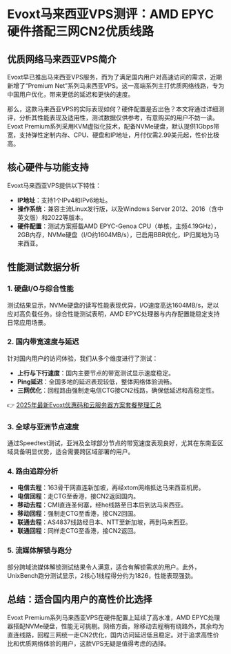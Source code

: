 # Evoxt马来西亚VPS测评：AMD EPYC硬件搭配三网CN2优质线路

## 优质网络马来西亚VPS简介

Evoxt早已推出马来西亚VPS服务，而为了满足国内用户对高速访问的需求，近期新增了“Premium Net”系列马来西亚VPS。这一高端系列主打优质网络线路，专为中国用户优化，带来更低的延迟和更快的速度。

那么，这款马来西亚VPS的实际表现如何？硬件配置是否出色？本文将通过详细测评，分析其性能表现及适用性，测试数据仅供参考，有意购买的用户不妨一读。Evoxt Premium系列采用KVM虚拟化技术，配备NVMe硬盘，默认提供1Gbps带宽，支持弹性定制内存、CPU、硬盘和IP地址，月付仅需2.99美元起，性价比极高。

## 核心硬件与功能支持

Evoxt马来西亚VPS提供以下特性：

- **IP地址**：支持1个IPv4和IPv6地址。
- **操作系统**：兼容主流Linux发行版，以及Windows Server 2012、2016（含中英文版）和2022等版本。
- **硬件配置**：测试方案搭载AMD EPYC-Genoa CPU（单核，主频4.19GHz），2GB内存，NVMe硬盘（I/O约1604MB/s），已启用BBR优化，IP归属地为马来西亚。

## 性能测试数据分析

### 1. 硬盘I/O与综合性能

测试结果显示，NVMe硬盘的读写性能表现优异，I/O速度高达1604MB/s，足以应对高负载任务。综合性能测试表明，AMD EPYC处理器与内存配置能稳定支持日常应用场景。

### 2. 国内带宽速度与延迟

针对国内用户的访问体验，我们从多个维度进行了测试：

- **上行与下行速度**：国内主要节点的带宽测试显示速度稳定。
- **Ping延迟**：全国多地的延迟表现较低，整体网络体验流畅。
- **三网优化**：回程路由强制走电信CTG接CN2线路，确保低延迟和高稳定性。

👉 [2025年最新Evoxt优惠码和云服务器方案套餐整理汇总](https://bit.ly/evoxt)

### 3. 全球与亚洲节点速度

通过Speedtest测试，亚洲及全球部分节点的带宽速度表现良好，尤其在东南亚区域具备明显优势，适合需要跨区域部署的用户。

### 4. 路由追踪分析

- **电信去程**：163骨干网直连新加坡，再经xtom网络抵达马来西亚机房。
- **电信回程**：走CTG至香港，接CN2返回国内。
- **移动去程**：CMI直连圣何塞，经he线路至日本后到达马来西亚。
- **移动回程**：强制走CTG至香港，接CN2回国。
- **联通去程**：AS4837线路经日本、NTT至新加坡，再到马来西亚。
- **联通回程**：同样走CTG至香港，接CN2返回。

### 5. 流媒体解锁与跑分

部分跨域流媒体解锁测试结果令人满意，适合有解锁需求的用户。此外，UnixBench跑分测试显示，2核心1线程得分约为1826，性能表现强劲。

## 总结：适合国内用户的高性价比选择

Evoxt Premium系列马来西亚VPS在硬件配置上延续了高水准，AMD EPYC处理器搭配NVMe硬盘，性能无可挑剔。网络方面，除移动去程稍有绕路外，其余均为直连线路，回程三网统一走CN2优化，国内访问延迟低且稳定。对于追求高性价比和优质网络体验的用户，这款VPS无疑是值得考虑的选择。